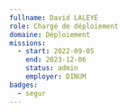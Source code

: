 ```yaml
---
fullname: David LALEYE
role: Chargé de déploiement
domaine: Déploiement
missions:
  - start: 2022-09-05
    end: 2023-12-06
    status: admin
    employer: DINUM
badges:
  - segur
---
```


